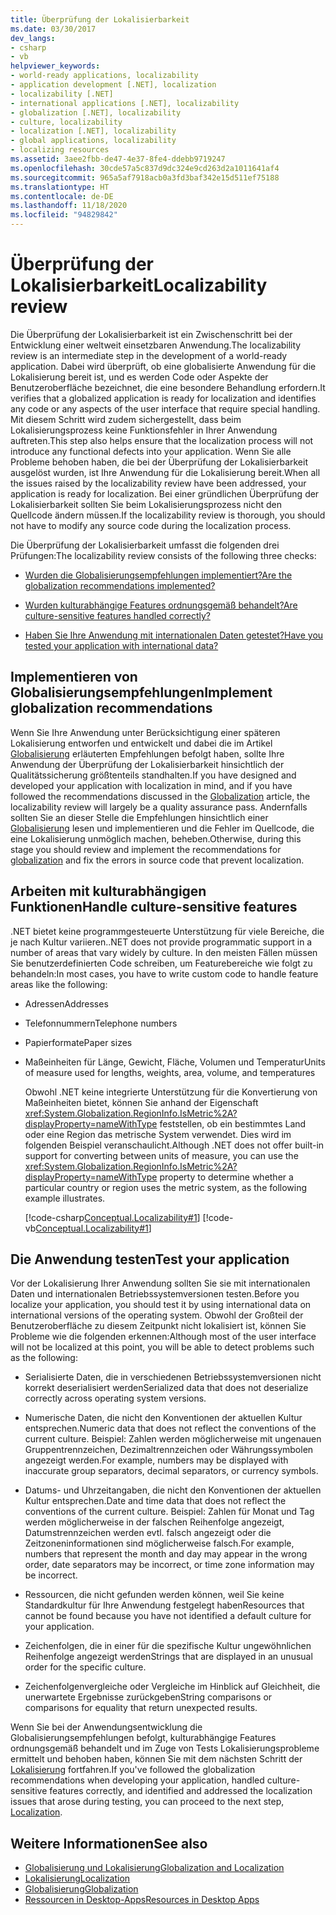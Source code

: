 ```yaml
---
title: Überprüfung der Lokalisierbarkeit
ms.date: 03/30/2017
dev_langs:
- csharp
- vb
helpviewer_keywords:
- world-ready applications, localizability
- application development [.NET], localization
- localizability [.NET]
- international applications [.NET], localizability
- globalization [.NET], localizability
- culture, localizability
- localization [.NET], localizability
- global applications, localizability
- localizing resources
ms.assetid: 3aee2fbb-de47-4e37-8fe4-ddebb9719247
ms.openlocfilehash: 30cde57a5c837d9dc324e9cd263d2a1011641af4
ms.sourcegitcommit: 965a5af7918acb0a3fd3baf342e15d511ef75188
ms.translationtype: HT
ms.contentlocale: de-DE
ms.lasthandoff: 11/18/2020
ms.locfileid: "94829842"
---
```

# <a name="localizability-review"></a><span data-ttu-id="679ae-102">Überprüfung der Lokalisierbarkeit</span><span class="sxs-lookup"><span data-stu-id="679ae-102">Localizability review</span></span>

<span data-ttu-id="679ae-103">Die Überprüfung der Lokalisierbarkeit ist ein Zwischenschritt bei der Entwicklung einer weltweit einsetzbaren Anwendung.</span><span class="sxs-lookup"><span data-stu-id="679ae-103">The localizability review is an intermediate step in the development of a world-ready application.</span></span> <span data-ttu-id="679ae-104">Dabei wird überprüft, ob eine globalisierte Anwendung für die Lokalisierung bereit ist, und es werden Code oder Aspekte der Benutzeroberfläche bezeichnet, die eine besondere Behandlung erfordern.</span><span class="sxs-lookup"><span data-stu-id="679ae-104">It verifies that a globalized application is ready for localization and identifies any code or any aspects of the user interface that require special handling.</span></span> <span data-ttu-id="679ae-105">Mit diesem Schritt wird zudem sichergestellt, dass beim Lokalisierungsprozess keine Funktionsfehler in Ihrer Anwendung auftreten.</span><span class="sxs-lookup"><span data-stu-id="679ae-105">This step also helps ensure that the localization process will not introduce any functional defects into your application.</span></span> <span data-ttu-id="679ae-106">Wenn Sie alle Probleme behoben haben, die bei der Überprüfung der Lokalisierbarkeit ausgelöst wurden, ist Ihre Anwendung für die Lokalisierung bereit.</span><span class="sxs-lookup"><span data-stu-id="679ae-106">When all the issues raised by the localizability review have been addressed, your application is ready for localization.</span></span> <span data-ttu-id="679ae-107">Bei einer gründlichen Überprüfung der Lokalisierbarkeit sollten Sie beim Lokalisierungsprozess nicht den Quellcode ändern müssen.</span><span class="sxs-lookup"><span data-stu-id="679ae-107">If the localizability review is thorough, you should not have to modify any source code during the localization process.</span></span>

<span data-ttu-id="679ae-108">Die Überprüfung der Lokalisierbarkeit umfasst die folgenden drei Prüfungen:</span><span class="sxs-lookup"><span data-stu-id="679ae-108">The localizability review consists of the following three checks:</span></span>

- [<span data-ttu-id="679ae-109">Wurden die Globalisierungsempfehlungen implementiert?</span><span class="sxs-lookup"><span data-stu-id="679ae-109">Are the globalization recommendations implemented?</span></span>](#global)

- [<span data-ttu-id="679ae-110">Wurden kulturabhängige Features ordnungsgemäß behandelt?</span><span class="sxs-lookup"><span data-stu-id="679ae-110">Are culture-sensitive features handled correctly?</span></span>](#culture)

- [<span data-ttu-id="679ae-111">Haben Sie Ihre Anwendung mit internationalen Daten getestet?</span><span class="sxs-lookup"><span data-stu-id="679ae-111">Have you tested your application with international data?</span></span>](#test)

<a name="global"></a>
## <a name="implement-globalization-recommendations"></a><span data-ttu-id="679ae-112">Implementieren von Globalisierungsempfehlungen</span><span class="sxs-lookup"><span data-stu-id="679ae-112">Implement globalization recommendations</span></span>

<span data-ttu-id="679ae-113">Wenn Sie Ihre Anwendung unter Berücksichtigung einer späteren Lokalisierung entworfen und entwickelt und dabei die im Artikel [Globalisierung](globalization.md) erläuterten Empfehlungen befolgt haben, sollte Ihre Anwendung der Überprüfung der Lokalisierbarkeit hinsichtlich der Qualitätssicherung größtenteils standhalten.</span><span class="sxs-lookup"><span data-stu-id="679ae-113">If you have designed and developed your application with localization in mind, and if you have followed the recommendations discussed in the [Globalization](globalization.md) article, the localizability review will largely be a quality assurance pass.</span></span> <span data-ttu-id="679ae-114">Andernfalls sollten Sie an dieser Stelle die Empfehlungen hinsichtlich einer [Globalisierung](globalization.md) lesen und implementieren und die Fehler im Quellcode, die eine Lokalisierung unmöglich machen, beheben.</span><span class="sxs-lookup"><span data-stu-id="679ae-114">Otherwise, during this stage you should review and implement the recommendations for [globalization](globalization.md) and fix the errors in source code that prevent localization.</span></span>

<a name="culture"></a>
## <a name="handle-culture-sensitive-features"></a><span data-ttu-id="679ae-115">Arbeiten mit kulturabhängigen Funktionen</span><span class="sxs-lookup"><span data-stu-id="679ae-115">Handle culture-sensitive features</span></span>

<span data-ttu-id="679ae-116">.NET bietet keine programmgesteuerte Unterstützung für viele Bereiche, die je nach Kultur variieren.</span><span class="sxs-lookup"><span data-stu-id="679ae-116">.NET does not provide programmatic support in a number of areas that vary widely by culture.</span></span> <span data-ttu-id="679ae-117">In den meisten Fällen müssen Sie benutzerdefinierten Code schreiben, um Featurebereiche wie folgt zu behandeln:</span><span class="sxs-lookup"><span data-stu-id="679ae-117">In most cases, you have to write custom code to handle feature areas like the following:</span></span>

- <span data-ttu-id="679ae-118">Adressen</span><span class="sxs-lookup"><span data-stu-id="679ae-118">Addresses</span></span>

- <span data-ttu-id="679ae-119">Telefonnummern</span><span class="sxs-lookup"><span data-stu-id="679ae-119">Telephone numbers</span></span>

- <span data-ttu-id="679ae-120">Papierformate</span><span class="sxs-lookup"><span data-stu-id="679ae-120">Paper sizes</span></span>

- <span data-ttu-id="679ae-121">Maßeinheiten für Länge, Gewicht, Fläche, Volumen und Temperatur</span><span class="sxs-lookup"><span data-stu-id="679ae-121">Units of measure used for lengths, weights, area, volume, and temperatures</span></span>

   <span data-ttu-id="679ae-122">Obwohl .NET keine integrierte Unterstützung für die Konvertierung von Maßeinheiten bietet, können Sie anhand der Eigenschaft <xref:System.Globalization.RegionInfo.IsMetric%2A?displayProperty=nameWithType> feststellen, ob ein bestimmtes Land oder eine Region das metrische System verwendet. Dies wird im folgenden Beispiel veranschaulicht.</span><span class="sxs-lookup"><span data-stu-id="679ae-122">Although .NET does not offer built-in support for converting between units of measure, you can use the <xref:System.Globalization.RegionInfo.IsMetric%2A?displayProperty=nameWithType> property to determine whether a particular country or region uses the metric system, as the following example illustrates.</span></span>

   [!code-csharp[Conceptual.Localizability#1](../../../samples/snippets/csharp/VS_Snippets_CLR/conceptual.localizability/cs/ismetric1.cs#1)]
   [!code-vb[Conceptual.Localizability#1](../../../samples/snippets/visualbasic/VS_Snippets_CLR/conceptual.localizability/vb/ismetric1.vb#1)]

<a name="test"></a>
## <a name="test-your-application"></a><span data-ttu-id="679ae-123">Die Anwendung testen</span><span class="sxs-lookup"><span data-stu-id="679ae-123">Test your application</span></span>

<span data-ttu-id="679ae-124">Vor der Lokalisierung Ihrer Anwendung sollten Sie sie mit internationalen Daten und internationalen Betriebssystemversionen testen.</span><span class="sxs-lookup"><span data-stu-id="679ae-124">Before you localize your application, you should test it by using international data on international versions of the operating system.</span></span> <span data-ttu-id="679ae-125">Obwohl der Großteil der Benutzeroberfläche zu diesem Zeitpunkt nicht lokalisiert ist, können Sie Probleme wie die folgenden erkennen:</span><span class="sxs-lookup"><span data-stu-id="679ae-125">Although most of the user interface will not be localized at this point, you will be able to detect problems such as the following:</span></span>

- <span data-ttu-id="679ae-126">Serialisierte Daten, die in verschiedenen Betriebssystemversionen nicht korrekt deserialisiert werden</span><span class="sxs-lookup"><span data-stu-id="679ae-126">Serialized data that does not deserialize correctly across operating system versions.</span></span>

- <span data-ttu-id="679ae-127">Numerische Daten, die nicht den Konventionen der aktuellen Kultur entsprechen.</span><span class="sxs-lookup"><span data-stu-id="679ae-127">Numeric data that does not reflect the conventions of the current culture.</span></span> <span data-ttu-id="679ae-128">Beispiel: Zahlen werden möglicherweise mit ungenauen Gruppentrennzeichen, Dezimaltrennzeichen oder Währungssymbolen angezeigt werden.</span><span class="sxs-lookup"><span data-stu-id="679ae-128">For example, numbers may be displayed with inaccurate group separators, decimal separators, or currency symbols.</span></span>

- <span data-ttu-id="679ae-129">Datums- und Uhrzeitangaben, die nicht den Konventionen der aktuellen Kultur entsprechen.</span><span class="sxs-lookup"><span data-stu-id="679ae-129">Date and time data that does not reflect the conventions of the current culture.</span></span> <span data-ttu-id="679ae-130">Beispiel: Zahlen für Monat und Tag werden möglicherweise in der falschen Reihenfolge angezeigt, Datumstrennzeichen werden evtl. falsch angezeigt oder die Zeitzoneninformationen sind möglicherweise falsch.</span><span class="sxs-lookup"><span data-stu-id="679ae-130">For example, numbers that represent the month and day may appear in the wrong order, date separators may be incorrect, or time zone information may be incorrect.</span></span>

- <span data-ttu-id="679ae-131">Ressourcen, die nicht gefunden werden können, weil Sie keine Standardkultur für Ihre Anwendung festgelegt haben</span><span class="sxs-lookup"><span data-stu-id="679ae-131">Resources that cannot be found because you have not identified a default culture for your application.</span></span>

- <span data-ttu-id="679ae-132">Zeichenfolgen, die in einer für die spezifische Kultur ungewöhnlichen Reihenfolge angezeigt werden</span><span class="sxs-lookup"><span data-stu-id="679ae-132">Strings that are displayed in an unusual order for the specific culture.</span></span>

- <span data-ttu-id="679ae-133">Zeichenfolgenvergleiche oder Vergleiche im Hinblick auf Gleichheit, die unerwartete Ergebnisse zurückgeben</span><span class="sxs-lookup"><span data-stu-id="679ae-133">String comparisons or comparisons for equality that return unexpected results.</span></span>

<span data-ttu-id="679ae-134">Wenn Sie bei der Anwendungsentwicklung die Globalisierungsempfehlungen befolgt, kulturabhängige Features ordnungsgemäß behandelt und im Zuge von Tests Lokalisierungsprobleme ermittelt und behoben haben, können Sie mit dem nächsten Schritt der [Lokalisierung](localization.md) fortfahren.</span><span class="sxs-lookup"><span data-stu-id="679ae-134">If you've followed the globalization recommendations when developing your application, handled culture-sensitive features correctly, and identified and addressed the localization issues that arose during testing, you can proceed to the next step, [Localization](localization.md).</span></span>

## <a name="see-also"></a><span data-ttu-id="679ae-135">Weitere Informationen</span><span class="sxs-lookup"><span data-stu-id="679ae-135">See also</span></span>

- [<span data-ttu-id="679ae-136">Globalisierung und Lokalisierung</span><span class="sxs-lookup"><span data-stu-id="679ae-136">Globalization and Localization</span></span>](index.md)
- [<span data-ttu-id="679ae-137">Lokalisierung</span><span class="sxs-lookup"><span data-stu-id="679ae-137">Localization</span></span>](localization.md)
- [<span data-ttu-id="679ae-138">Globalisierung</span><span class="sxs-lookup"><span data-stu-id="679ae-138">Globalization</span></span>](globalization.md)
- [<span data-ttu-id="679ae-139">Ressourcen in Desktop-Apps</span><span class="sxs-lookup"><span data-stu-id="679ae-139">Resources in Desktop Apps</span></span>](../../framework/resources/index.md)
